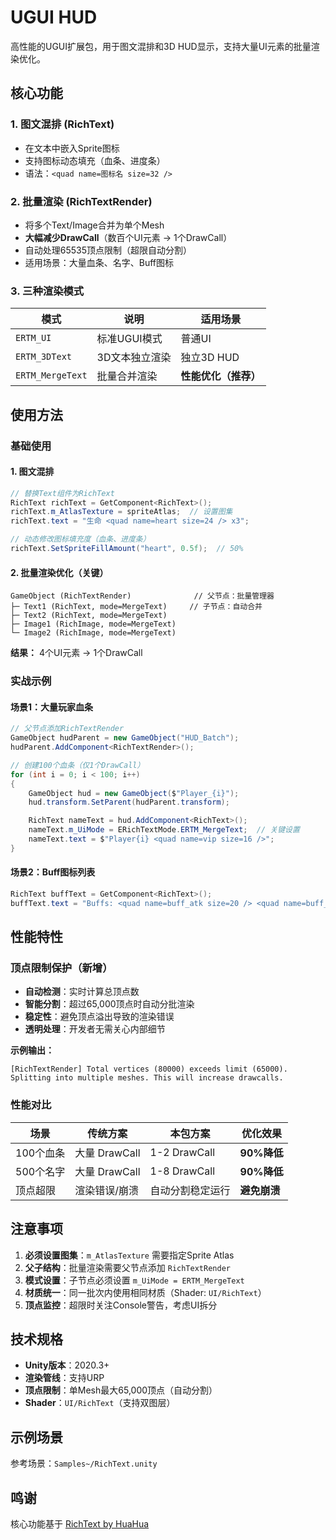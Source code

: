 # UGUI HUD

高性能的UGUI扩展包，用于图文混排和3D HUD显示，支持大量UI元素的批量渲染优化。

## 核心功能

### 1. 图文混排 (RichText)

- 在文本中嵌入Sprite图标
- 支持图标动态填充（血条、进度条）
- 语法：`<quad name=图标名 size=32 />`

### 2. 批量渲染 (RichTextRender)

- 将多个Text/Image合并为单个Mesh
- **大幅减少DrawCall**（数百个UI元素 → 1个DrawCall）
- 自动处理65535顶点限制（超限自动分割）
- 适用场景：大量血条、名字、Buff图标

### 3. 三种渲染模式

| 模式 | 说明 | 适用场景 |
|------|------|----------|
| `ERTM_UI` | 标准UGUI模式 | 普通UI |
| `ERTM_3DText` | 3D文本独立渲染 | 独立3D HUD |
| `ERTM_MergeText` | 批量合并渲染 | **性能优化（推荐）** |

## 使用方法

### 基础使用

#### 1. 图文混排

```csharp
// 替换Text组件为RichText
RichText richText = GetComponent<RichText>();
richText.m_AtlasTexture = spriteAtlas;  // 设置图集
richText.text = "生命 <quad name=heart size=24 /> x3";

// 动态修改图标填充度（血条、进度条）
richText.SetSpriteFillAmount("heart", 0.5f);  // 50%
```

#### 2. 批量渲染优化（关键）

```
GameObject (RichTextRender)              // 父节点：批量管理器
├─ Text1 (RichText, mode=MergeText)     // 子节点：自动合并
├─ Text2 (RichText, mode=MergeText)
├─ Image1 (RichImage, mode=MergeText)
└─ Image2 (RichImage, mode=MergeText)
```

**结果：** 4个UI元素 → 1个DrawCall

### 实战示例

#### 场景1：大量玩家血条

```csharp
// 父节点添加RichTextRender
GameObject hudParent = new GameObject("HUD_Batch");
hudParent.AddComponent<RichTextRender>();

// 创建100个血条（仅1个DrawCall）
for (int i = 0; i < 100; i++)
{
    GameObject hud = new GameObject($"Player_{i}");
    hud.transform.SetParent(hudParent.transform);

    RichText nameText = hud.AddComponent<RichText>();
    nameText.m_UiMode = ERichTextMode.ERTM_MergeText;  // 关键设置
    nameText.text = $"Player{i} <quad name=vip size=16 />";
}
```

#### 场景2：Buff图标列表

```csharp
RichText buffText = GetComponent<RichText>();
buffText.text = "Buffs: <quad name=buff_atk size=20 /> <quad name=buff_def size=20 />";
```

## 性能特性

### 顶点限制保护（新增）

- **自动检测**：实时计算总顶点数
- **智能分割**：超过65,000顶点时自动分批渲染
- **稳定性**：避免顶点溢出导致的渲染错误
- **透明处理**：开发者无需关心内部细节

**示例输出：**

```
[RichTextRender] Total vertices (80000) exceeds limit (65000).
Splitting into multiple meshes. This will increase drawcalls.
```

### 性能对比

| 场景 | 传统方案 | 本包方案 | 优化效果 |
|------|----------|----------|----------|
| 100个血条 | 大量 DrawCall | 1-2 DrawCall | **90%降低** |
| 500个名字 | 大量 DrawCall | 1-8 DrawCall | **90%降低** |
| 顶点超限 | 渲染错误/崩溃 | 自动分割稳定运行 | **避免崩溃** |

## 注意事项

1. **必须设置图集**：`m_AtlasTexture` 需要指定Sprite Atlas
2. **父子结构**：批量渲染需要父节点添加 `RichTextRender`
3. **模式设置**：子节点必须设置 `m_UiMode = ERTM_MergeText`
4. **材质统一**：同一批次内使用相同材质（Shader: `UI/RichText`）
5. **顶点监控**：超限时关注Console警告，考虑UI拆分

## 技术规格

- **Unity版本**：2020.3+
- **渲染管线**：支持URP
- **顶点限制**：单Mesh最大65,000顶点（自动分割）
- **Shader**：`UI/RichText`（支持双图层）

## 示例场景

参考场景：`Samples~/RichText.unity`

## 鸣谢

核心功能基于 [RichText by HuaHua](https://github.com/506638093/RichText.git)
